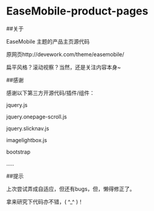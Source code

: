 EaseMobile-product-pages
========================

##关于

EaseMobile  主题的产品主页源代码

原网页http://devework.com/theme/easemobile/

扁平风格？滚动视察？当然，还是关注内容本身~

##感谢

感谢以下第三方开源代码/插件/组件：

jquery.js

jquery.onepage-scroll.js

jquery.slicknav.js

imagelightbox.js

bootstrap

.....

##提示

上次尝试弄成自适应，但还有bugs，但，懒得修正了。

拿来研究下代码亦不错，( ^_^ )！
